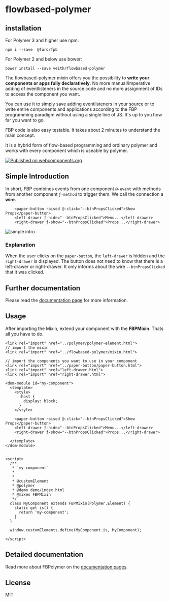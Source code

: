 # flowbased-polymer

## installation

For Polymer 3 and higher use npm:
```
npm i --save  @furo/fpb
```

For Polymer 2 and below use bower:
```
bower install --save veith/flowbased-polymer
```




The flowbased-polymer mixin offers you the possibility to **write your components or apps fully declaratively**. No more manual/imperative adding of eventlisteners in the source code and no more assignment of IDs to access the component you want.

You can use it to simply save adding eventlisteners in your source or to write entire components and applications according to the FBP programming paradigm without using a single line of JS. It's up to you how far you want to go.

FBP code is also easy testable. It takes about 2 minutes to understand the main concept.

It is a hybrid form of flow-based programming and ordinary polymer and works with every component which is useable by polymer.


[![Published on webcomponents.org](https://img.shields.io/badge/webcomponents.org-published-blue.svg)](https://www.webcomponents.org/element/veith/flowbased-polymer)

## Simple Introduction
In short, FBP combines events from one component `@-event` with methods from another component `ƒ-method` to trigger them. We call the connection a **wire**.

```
    <paper-button raised @-click="--btnPropsClicked">Show Props</paper-button>
    <left-drawer ƒ-hide="--btnPropsClicked">Menu...</left-drawer>
    <right-drawer ƒ-show="--btnPropsClicked">Props...</right-drawer>
```

![simple intro](https://veith.github.io/flowbased-polymer/images/short-intro.png)

### Explanation
When the user clicks on the `paper-button`, the `left-drawer` is hidden and the `right-drawer` is displayed.
The button does not need to know that there is a left-drawer or right-drawer. It only informs about the wire `--btnPropsClicked` that it was clicked.

## Further documentation
Please read the [documentation page](https://veith.github.io/flowbased-polymer/wireing/overview/) for more information.



## Usage
After importing the Mixin, extend your component with the **FBPMixin**. Thats all you have to do.


```
<link rel="import" href="../polymer/polymer-element.html">
// import the mixin
<link rel="import" href="../flowbased-polymer/mixin.html">

// import the components you want to use in your component
<link rel="import" href="../paper-button/paper-button.html">
<link rel="import" href="left-drawer.html">
<link rel="import" href="right-drawer.html">

<dom-module id="my-component">
  <template>
    <style>
      :host {
        display: block;
      }
    </style>

    <paper-button raised @-click="--btnPropsClicked">Show Props</paper-button>
    <left-drawer ƒ-hide="--btnPropsClicked">Menu...</left-drawer>
    <right-drawer ƒ-show="--btnPropsClicked">Props...</right-drawer>

  </template>
</dom-module>


<script>
  /**
   * `my-component`
   *
   *
   * @customElement
   * @polymer
   * @demo demo/index.html
   * @mixes FBPMixin
   */
  class MyComponent extends FBPMixin(Polymer.Element) {
    static get is() {
      return 'my-component';
    }
  }

  window.customElements.define(MyComponent.is, MyComponent);

</script>
```

## Detailed documentation
Read more about FBPolymer on the  [documentation pages](https://veith.github.io/flowbased-polymer/).



## License

MIT

